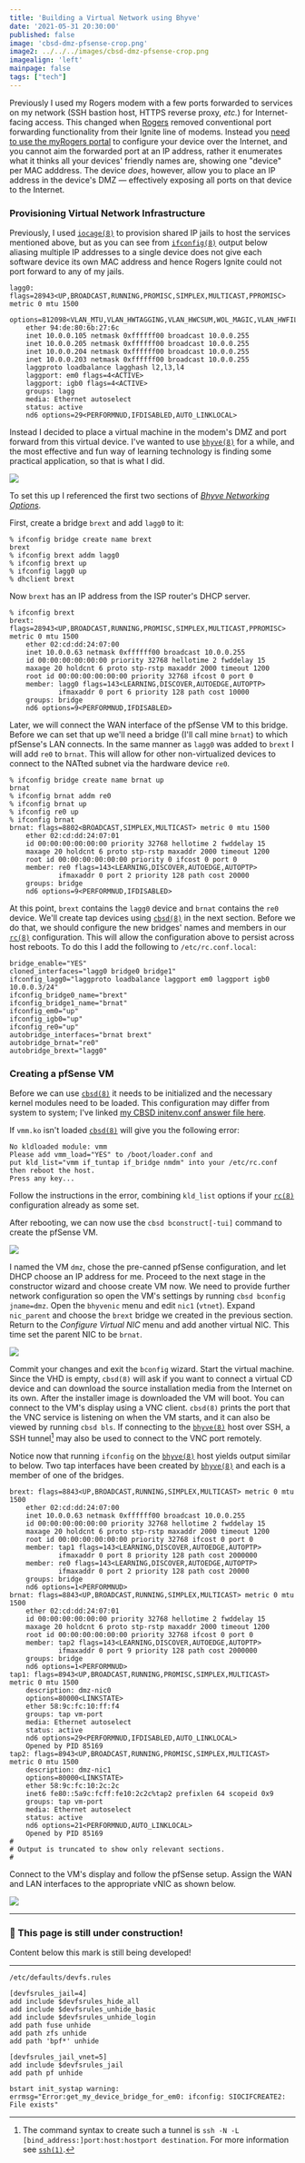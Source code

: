 ```yaml
---
title: 'Building a Virtual Network using Bhyve'
date: '2021-05-31 20:30:00'
published: false
image: 'cbsd-dmz-pfsense-crop.png'
image2: ../../../images/cbsd-dmz-pfsense-crop.png
imagealign: 'left'
mainpage: false
tags: ["tech"]
---
```


Previously I used my Rogers modem with a few ports forwarded to services on my network (SSH bastion host, HTTPS reverse proxy, _etc._) for Internet-facing access. This changed when [Rogers](https://www.rogers.com/customer/support/article/use-port-forwarding-ignite-wifi-hub) removed conventional port forwarding functionality from their Ignite line of modems. Instead you [need to use the myRogers portal](http://web.archive.org/web/20210312235253/https://www.rogers.com/customer/support/article/use-port-forwarding-ignite-wifi-hub) to configure your device over the Internet, and you cannot aim the forwarded port at an IP address, rather it enumerates what it thinks all your devices' friendly names are, showing one "device" per MAC adddress. The device _does_, however, allow you to place an IP address in the device's DMZ &mdash; effectively exposing all ports on that device to the Internet.

### Provisioning Virtual Network Infrastructure

Previously, I used [`iocage(8)`](https://www.freebsd.org/cgi/man.cgi?query=iocage&sektion=8&n=1) to provision shared IP jails to host the services mentioned above, but as you can see from [`ifconfig(8)`](https://www.freebsd.org/cgi/man.cgi?query=ifconfig&sektion=8&n=1) output below aliasing multiple IP addresses to a single device does not give each software device its own MAC address and hence Rogers Ignite could not port forward to any of my jails.

```
lagg0: flags=28943<UP,BROADCAST,RUNNING,PROMISC,SIMPLEX,MULTICAST,PPROMISC> metric 0 mtu 1500
	options=812098<VLAN_MTU,VLAN_HWTAGGING,VLAN_HWCSUM,WOL_MAGIC,VLAN_HWFILTER>
	ether 94:de:80:6b:27:6c
	inet 10.0.0.105 netmask 0xffffff00 broadcast 10.0.0.255
	inet 10.0.0.205 netmask 0xffffff00 broadcast 10.0.0.255
	inet 10.0.0.204 netmask 0xffffff00 broadcast 10.0.0.255
	inet 10.0.0.203 netmask 0xffffff00 broadcast 10.0.0.255
	laggproto loadbalance lagghash l2,l3,l4
	laggport: em0 flags=4<ACTIVE>
	laggport: igb0 flags=4<ACTIVE>
	groups: lagg
	media: Ethernet autoselect
	status: active
	nd6 options=29<PERFORMNUD,IFDISABLED,AUTO_LINKLOCAL>
```

Instead I decided to place a virtual machine in the modem's DMZ and port forward from this virtual device. I've wanted to use [`bhyve(8)`](https://www.freebsd.org/cgi/man.cgi?query=bhyve&sektion=8&n=1) for a while, and the most effective and fun way of learning technology is finding some practical application, so that is what I did.

![](./cbsd-dmz-pfsense-network-diagram.png)

To set this up I referenced the first two sections of _[Bhyve Networking Options](http://empt1e.blogspot.com/2016/10/bhyve-networking-options.html)_.

First, create a bridge `brext` and add `lagg0` to it:

```shell
% ifconfig bridge create name brext
brext
% ifconfig brext addm lagg0
% ifconfig brext up
% ifconfig lagg0 up
% dhclient brext
```

Now `brext` has an IP address from the ISP router's DHCP server.

```shell
% ifconfig brext
brext: flags=28943<UP,BROADCAST,RUNNING,PROMISC,SIMPLEX,MULTICAST,PPROMISC> metric 0 mtu 1500
	ether 02:cd:dd:24:07:00
	inet 10.0.0.63 netmask 0xffffff00 broadcast 10.0.0.255
	id 00:00:00:00:00:00 priority 32768 hellotime 2 fwddelay 15
	maxage 20 holdcnt 6 proto stp-rstp maxaddr 2000 timeout 1200
	root id 00:00:00:00:00:00 priority 32768 ifcost 0 port 0
	member: lagg0 flags=143<LEARNING,DISCOVER,AUTOEDGE,AUTOPTP>
	        ifmaxaddr 0 port 6 priority 128 path cost 10000
	groups: bridge
	nd6 options=9<PERFORMNUD,IFDISABLED>
```

Later, we will connect the WAN interface of the pfSense VM to this bridge. Before we can set that up we'll need a bridge (I'll call mine `brnat`) to which pfSense's LAN connects. In the same manner as `lagg0` was added to `brext` I will add `re0` to `brnat`. This will allow for other non-virtualized devices to connect to the NATted subnet via the hardware device `re0`.

```shell
% ifconfig bridge create name brnat up
brnat
% ifconfig brnat addm re0
% ifconfig brnat up
% ifconfig re0 up
% ifconfig brnat
brnat: flags=8802<BROADCAST,SIMPLEX,MULTICAST> metric 0 mtu 1500
	ether 02:cd:dd:24:07:01
	id 00:00:00:00:00:00 priority 32768 hellotime 2 fwddelay 15
	maxage 20 holdcnt 6 proto stp-rstp maxaddr 2000 timeout 1200
	root id 00:00:00:00:00:00 priority 0 ifcost 0 port 0
	member: re0 flags=143<LEARNING,DISCOVER,AUTOEDGE,AUTOPTP>
	        ifmaxaddr 0 port 2 priority 128 path cost 20000
	groups: bridge
	nd6 options=9<PERFORMNUD,IFDISABLED>
```

At this point, `brext` contains the `lagg0` device and `brnat` contains the `re0` device. We'll create tap devices using [`cbsd(8)`](https://www.freebsd.org/cgi/man.cgi?query=cbsd&sektion=8&n=1) in the next section. Before we do that, we should configure the new bridges' names and members in our [`rc(8)`](https://www.freebsd.org/cgi/man.cgi?query=cbsd&sektion=8&n=1) configuration. This will allow the configuration above to persist across host reboots. To do this I add the following to `/etc/rc.conf.local`:

```shell
bridge_enable="YES"
cloned_interfaces="lagg0 bridge0 bridge1"
ifconfig_lagg0="laggproto loadbalance laggport em0 laggport igb0 10.0.0.3/24"
ifconfig_bridge0_name="brext"
ifconfig_bridge1_name="brnat"
ifconfig_em0="up"
ifconfig_igb0="up"
ifconfig_re0="up"
autobridge_interfaces="brnat brext"
autobridge_brnat="re0"
autobridge_brext="lagg0"
```

### Creating a pfSense VM

Before we can use [`cbsd(8)`](https://www.freebsd.org/cgi/man.cgi?query=cbsd&sektion=8&n=1) it needs to be initialized and the necessary kernel modules need to be loaded. This configuration may differ from system to system; I've linked [my CBSD initenv.conf answer file here](./cbsd-initenv.conf).

If `vmm.ko` isn't loaded [`cbsd(8)`](https://www.freebsd.org/cgi/man.cgi?query=cbsd&sektion=8&n=1) will give you the following error:

```
No kldloaded module: vmm
Please add vmm_load="YES" to /boot/loader.conf and
put kld_list="vmm if_tuntap if_bridge nmdm" into your /etc/rc.conf then reboot the host.
Press any key...
```

Follow the instructions in the error, combining `kld_list` options if your [`rc(8)`](https://www.freebsd.org/cgi/man.cgi?query=cbsd&sektion=8&n=1) configuration already as some set.

After rebooting, we can now use the `cbsd bconstruct[-tui]` command to create the pfSense VM.

![](./cbsd-bconstructtui.png)

I named the VM `dmz`, chose the pre-canned pfSense configuration, and let DHCP choose an IP address for me. Proceed to the next stage in the constructor wizard and choose create VM now. We need to provide further network configuration so open the VM's settings by running `cbsd bconfig jname=dmz`. Open the `bhyvenic` menu and edit `nic1` (`vtnet`). Expand `nic_parent` and choose the `brext` bridge we created in the previous section. Return to the _Configure Virtual NIC_ menu and add another virtual NIC. This time set the parent NIC to be `brnat`.

![](./cbsd-bconfig-new-nat-nic.png)

Commit your changes and exit the `bconfig` wizard. Start the virtual machine. Since the VHD is empty, `cbsd(8)` will ask if you want to connect a virtual CD device and can download the source installation media from the Internet on its own. After the installer image is downloaded the VM will boot. You can connect to the VM's display using a VNC client. `cbsd(8)` prints the port that the VNC service is listening on when the VM starts, and it can also be viewed by running `cbsd bls`. If connecting to the [`bhyve(8)`](https://www.freebsd.org/cgi/man.cgi?query=bhyve&sektion=8&n=1) host over SSH, a SSH tunnel[^1] may also be used to connect to the VNC port remotely.

Notice now that running `ifconfig` on the [`bhyve(8)`](https://www.freebsd.org/cgi/man.cgi?query=bhyve&sektion=8&n=1) host yields output similar to below. Two tap interfaces have been created by [`bhyve(8)`](https://www.freebsd.org/cgi/man.cgi?query=bhyve&sektion=8&n=1) and each is a member of one of the bridges.

```
brext: flags=8843<UP,BROADCAST,RUNNING,SIMPLEX,MULTICAST> metric 0 mtu 1500
	ether 02:cd:dd:24:07:00
	inet 10.0.0.63 netmask 0xffffff00 broadcast 10.0.0.255
	id 00:00:00:00:00:00 priority 32768 hellotime 2 fwddelay 15
	maxage 20 holdcnt 6 proto stp-rstp maxaddr 2000 timeout 1200
	root id 00:00:00:00:00:00 priority 32768 ifcost 0 port 0
	member: tap1 flags=143<LEARNING,DISCOVER,AUTOEDGE,AUTOPTP>
	        ifmaxaddr 0 port 8 priority 128 path cost 2000000
	member: re0 flags=143<LEARNING,DISCOVER,AUTOEDGE,AUTOPTP>
	        ifmaxaddr 0 port 2 priority 128 path cost 20000
	groups: bridge
	nd6 options=1<PERFORMNUD>
brnat: flags=8843<UP,BROADCAST,RUNNING,SIMPLEX,MULTICAST> metric 0 mtu 1500
	ether 02:cd:dd:24:07:01
	id 00:00:00:00:00:00 priority 32768 hellotime 2 fwddelay 15
	maxage 20 holdcnt 6 proto stp-rstp maxaddr 2000 timeout 1200
	root id 00:00:00:00:00:00 priority 32768 ifcost 0 port 0
	member: tap2 flags=143<LEARNING,DISCOVER,AUTOEDGE,AUTOPTP>
	        ifmaxaddr 0 port 9 priority 128 path cost 2000000
	groups: bridge
	nd6 options=1<PERFORMNUD>
tap1: flags=8943<UP,BROADCAST,RUNNING,PROMISC,SIMPLEX,MULTICAST> metric 0 mtu 1500
	description: dmz-nic0
	options=80000<LINKSTATE>
	ether 58:9c:fc:10:ff:f4
	groups: tap vm-port
	media: Ethernet autoselect
	status: active
	nd6 options=29<PERFORMNUD,IFDISABLED,AUTO_LINKLOCAL>
	Opened by PID 85169
tap2: flags=8943<UP,BROADCAST,RUNNING,PROMISC,SIMPLEX,MULTICAST> metric 0 mtu 1500
	description: dmz-nic1
	options=80000<LINKSTATE>
	ether 58:9c:fc:10:2c:2c
	inet6 fe80::5a9c:fcff:fe10:2c2c%tap2 prefixlen 64 scopeid 0x9
	groups: tap vm-port
	media: Ethernet autoselect
	status: active
	nd6 options=21<PERFORMNUD,AUTO_LINKLOCAL>
	Opened by PID 85169
#
# Output is truncated to show only relevant sections.
#
```

Connect to the VM's display and follow the pfSense setup. Assign the WAN and LAN interfaces to the appropriate vNIC as shown below.

![](./pfsense-nic-assignment.png)


------

### 🚧 This page is still under construction!

Content below this mark is still being developed!

-----























```
/etc/defaults/devfs.rules
```

```devfsrules
[devfsrules_jail=4]
add include $devfsrules_hide_all
add include $devfsrules_unhide_basic
add include $devfsrules_unhide_login
add path fuse unhide
add path zfs unhide
add path 'bpf*' unhide

[devfsrules_jail_vnet=5]
add include $devfsrules_jail
add path pf unhide
```









```
bstart init_systap warning: errmsg="Error:get_my_device_bridge_for_em0: ifconfig: SIOCIFCREATE2: File exists"
```

[^1]: The command syntax to create such a tunnel is `ssh -N -L [bind_address:]port:host:hostport destination`. For more information see [`ssh(1)`](https://www.freebsd.org/cgi/man.cgi?query=ssh&sektion=1).